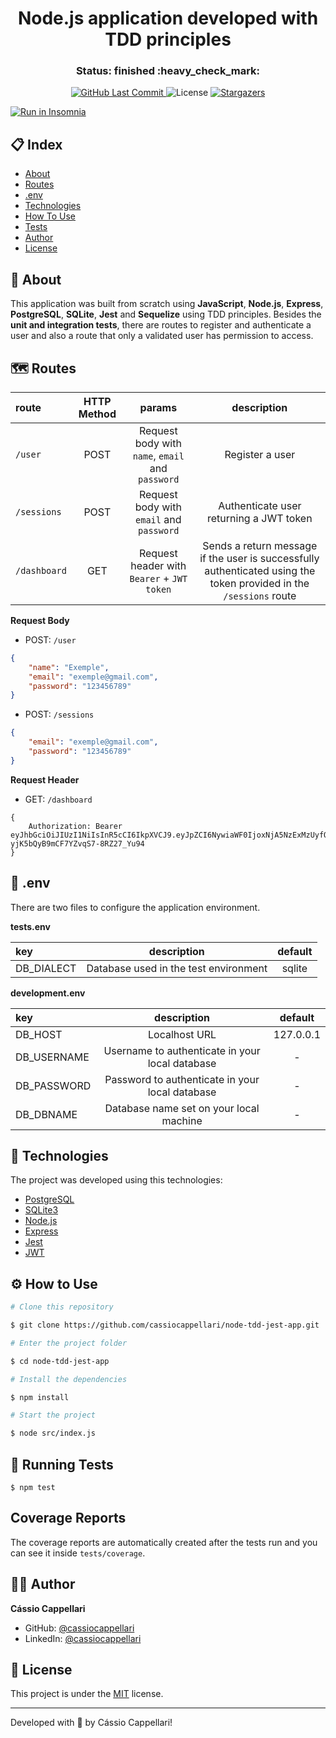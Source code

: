 <h1 align="center">Node.js application developed with TDD principles</h1>

<h3 align="center"> 
	Status: finished :heavy_check_mark:
</h3>

<p align="center">
<a href="https://github.com/cassiocappellari/node-tdd-jest-app/commits/main">
	<img alt="GitHub Last Commit" src="https://img.shields.io/github/last-commit/cassiocappellari/node-tdd-jest-app?color=black">
</a>
    
<img alt="License" src="https://img.shields.io/badge/license-MIT-black">

<a href="https://github.com/cassiocappellari/node-tdd-jest-app/stargazers">
	<img alt="Stargazers" src="https://img.shields.io/github/stars/cassiocappellari/node-tdd-jest-app?style=social">
</a>
</p>

<a href="https://insomnia.rest/run/?label=node-tdd-jest-app&uri=https%3A%2F%2Fraw.githubusercontent.com%2Fcassiocappellari%2Fnode-tdd-jest-app%2Fmaster%2FInsomnia_2021-01-03" target="_blank"><img src="https://insomnia.rest/images/run.svg" alt="Run in Insomnia"></a>

## 📋 Index

- [About](#-about)
- [Routes](#-routes)
- [.env](#-.env)
- [Technologies](#-technologies)
- [How To Use](#-how-to-use)
- [Tests](#-running-tests)
- [Author](#-author)
- [License](#-license)

## 🚀 About

This application was built from scratch using **JavaScript**, **Node.js**, **Express**, **PostgreSQL**, **SQLite**, **Jest** and **Sequelize** using TDD principles. Besides the **unit and integration tests**, there are routes to register and authenticate a user and also a route that only a validated user has permission to access.

## 🗺️ Routes

|route|HTTP Method|params|description
|:---|:---:|:---:|:---:
|`/user`|POST|Request body with `name`, `email` and `password`|Register a user
|`/sessions`|POST|Request body with `email` and `password`|Authenticate user returning a JWT token
|`/dashboard`|GET|Request header with `Bearer` + `JWT token`|Sends a return message if the user is successfully authenticated using the token provided in the `/sessions` route

**Request Body**

- POST: `/user`
```json
{
	"name": "Exemple",
	"email": "exemple@gmail.com",
	"password": "123456789"
}
```

- POST: `/sessions`
```json
{
	"email": "exemple@gmail.com",
	"password": "123456789"
}
```

**Request Header**

- GET: `/dashboard`
```
{
	Authorization: Bearer eyJhbGciOiJIUzI1NiIsInR5cCI6IkpXVCJ9.eyJpZCI6NywiaWF0IjoxNjA5NzExMzUyfQ.4zk2v94Iz5X8-yjK5bQyB9mCF7YZvqS7-8RZ27_Yu94
}
```

## 🔑 .env

There are two files to configure the application environment.

**tests.env**

|key|description|default
|:---|:---:|:---:
|DB_DIALECT|Database used in the test environment|sqlite

**development.env**

|key|description|default
|:---|:---:|:---:
|DB_HOST|Localhost URL|127.0.0.1
|DB_USERNAME|Username to authenticate in your local database| -
|DB_PASSWORD|Password to authenticate in your local database| -
|DB_DBNAME|Database name set on your local machine| -

## 🤖 Technologies

The project was developed using this technologies:

- [PostgreSQL](https://www.postgresql.org/)
- [SQLite3](https://www.sqlite.org/version3.html)
- [Node.js](https://nodejs.org/en/)
- [Express](https://expressjs.com/)
- [Jest](https://jestjs.io/)
- [JWT](https://www.npmjs.com/package/jsonwebtoken)

## ⚙ How to Use

```bash
# Clone this repository

$ git clone https://github.com/cassiocappellari/node-tdd-jest-app.git

# Enter the project folder

$ cd node-tdd-jest-app

# Install the dependencies

$ npm install

# Start the project

$ node src/index.js

```

## 🔬 Running Tests

```
$ npm test
```

## Coverage Reports

The coverage reports are automatically created after the tests run and you can see it inside `tests/coverage`.

## 👨‍🚀 Author

**Cássio Cappellari**

- GitHub: [@cassiocappellari](https://github.com/cassiocappellari)
- LinkedIn: [@cassiocappellari](https://www.linkedin.com/in/cassiocappellari/)

## 📝 License

This project is under the [MIT](./LICENSE) license.

---

Developed with 💚 by Cássio Cappellari!
